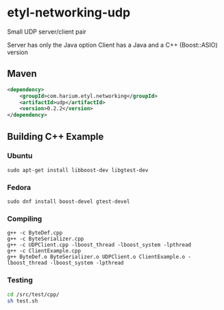 # etyl-networking-udp
Small UDP server/client pair

Server has only the Java option
Client has a Java and a C++ (Boost::ASIO) version

## Maven
```xml
<dependency>
    <groupId>com.harium.etyl.networking</groupId>
    <artifactId>udp</artifactId>
    <version>0.2.2</version>
</dependency>
```

## Building C++ Example

### Ubuntu
```
sudo apt-get install libboost-dev libgtest-dev
```
### Fedora
```
sudo dnf install boost-devel gtest-devel
```

### Compiling
```
g++ -c ByteDef.cpp 
g++ -c ByteSerializer.cpp
g++ -c UDPClient.cpp -lboost_thread -lboost_system -lpthread
g++ -c ClientExample.cpp
g++ ByteDef.o ByteSerializer.o UDPClient.o ClientExample.o -lboost_thread -lboost_system -lpthread

```

### Testing
```bash
cd /src/test/cpp/
sh test.sh
```
